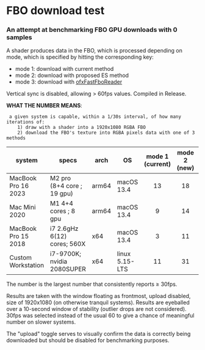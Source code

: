 # FBO download test

### An attempt at benchmarking FBO GPU downloads with 0 samples

A shader produces data in the FBO, which is processed depending on mode, which is specified by hitting the corresponding key:

 - mode 1: download with current method
 - mode 2: download with proposed ES method
 - mode 3: download with [ofxFastFboReader](https://github.com/satoruhiga/ofxFastFboReader)
 
Vertical sync is disabled, allowing > 60fps values. Compiled in Release.

 
**WHAT THE NUMBER MEANS**:

     a given system is capable, within a 1/30s interval, of how many iterations of:
        1) draw with a shader into a 1920x1080 RGBA FBO
        2) download the FBO's texture into RGBA pixels data with one of 3 methods
    

| system | specs | arch | OS |mode 1 (current) | mode 2 (new) | mode 3 (ofxFast) |
| - | - | - | - | :-: | :-: | :-: |
| MacBook Pro 16 2023 | M2 pro (8+4 core ; 19 gpu)   | arm64 | macOS 13.4 | 13 | 18 | 104 | AB:20230915 |
| Mac Mini 2020 | M1 4+4 cores ; 8 gpu         | arm64 | macOS 13.4 |   9 | 14 |  41 | AB:20230913 |
| MacBook Pro 15 2018 | i7 2.6gHz 6(12) cores; 560X  | x64    | macOS 13.4 |   3 | 11 |  22 | AB:20230913 |
| Custom Workstation | i7-9700K; nvidia 2080SUPER    | x64    | linux 5.15-LTS |  11 | 31 |  35 | AB:20230914 |

The number is the largest number that consistently reports ≥ 30fps. 

Results are taken with the window floating as frontmost, upload disabled, size of 1920x1080 (on otherwise tranquil systems). Results are eyeballed over a 10-second window of stability (outlier drops are not considered). 30fps was selected instead of the usual 60 to give a chance of meaningful number on slower systems.

The "upload" toggle serves to visually confirm the data is correctly being downloaded but should be disabled for benchmarking purposes.
